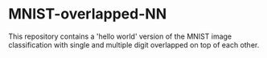 # MNIST-overlapped-NN
 This repository contains a 'hello world' version of the MNIST image classification with single and multiple digit overlapped on top of each other.
